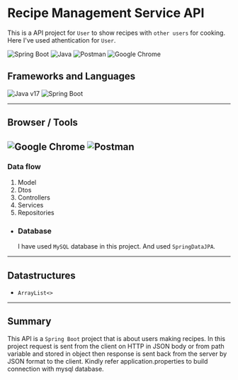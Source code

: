 # Recipe Management Service API
This is a API project for `User` to show recipes with `other users` for cooking. Here I've used athentication for `User`.

![Spring Boot](https://img.shields.io/badge/Spring_Boot-F2F4F9?style=for-the-badge&logo=spring-boot "Spring Boot") ![Java](https://img.shields.io/badge/java-%23ED8B00.svg?style=for-the-badge&logo=openjdk&logoColor=white "Java") ![Postman](https://img.shields.io/badge/Postman-FF6C37?style=for-the-badge&logo=postman&logoColor=white "Postman") ![Google Chrome](https://img.shields.io/badge/Google%20Chrome-4285F4?style=for-the-badge&logo=GoogleChrome&logoColor=white "Google Chrome")

## Frameworks and Languages
![Java v17](https://img.shields.io/badge/Java-v17-green "Java 17") ![Spring Boot](https://img.shields.io/badge/Spring%20Boot-v3.0.6-brightgreen "Spring Boot v3.0.6")

---
## Browser / Tools
![Google Chrome](https://img.shields.io/badge/Google%20Chrome-v112.0.5615.138-yellow "Google Chrome") ![Postman](https://img.shields.io/badge/Postman-v10.13.0-orange "Postman")
---

### Data flow
1. Model
2. Dtos
3. Controllers
4. Services
5. Repositories

- ### Database
    I have used `MySQL` database in this project. And used `SpringDataJPA`.
---
## Datastructures
- `ArrayList<>`
---
## Summary
This API is a `Spring Boot` project that is about users making recipes. In this project request is sent from the client on HTTP in JSON body or from path variable and stored in object then response is sent back from the server by JSON format to the client. Kindly refer application.properties to build connection with mysql database.



